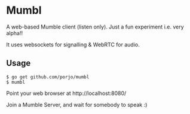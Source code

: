 # Mumbl

A web-based Mumble client (listen only). Just a fun experiment i.e. very alpha!! 

It uses websockets for signalling & WebRTC for audio.

## Usage

```
$ go get github.com/porjo/mumbl
$ mumbl
```

Point your web browser at http://localhost:8080/

Join a Mumble Server, and wait for somebody to speak :)
